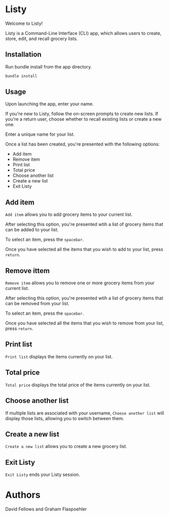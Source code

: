 # Listy
Welcome to Listy! 

Listy is a Command-Line Interface (CLI) app, which allows users to create, store, edit, and recall grocery lists.

## Installation
Run  bundle install from the app directory.

```bash
bundle install
```

## Usage
Upon launching the app, enter your name. 

If you're new to Listy, follow the on-screen prompts to create new lists.  If you're a return user, choose whether to recall existing lists or create a new one.

Enter a unique name for your list.

Once a list has been created, you're presented with the following options: 
* Add item
* Remove item
* Print list
* Total price
* Choose another list
* Create a new list
* Exit Listy

## Add item
`Add item` allows you to add grocery items to your current list.  

After selecting this option, you're presented wtih a list of grocery items that can be added to your list. 

To select an item, press the `spacebar`.  

Once you have selected all the items that you wish to add to your list, press `return`.

## Remove ittem
`Remove item` allows you to remove one or more grocery items from your current list.

After selecting this option, you're presented wtih a list of grocery items that can be removed from your list. 

To select an item, press the `spacebar`.  

Once you have selected all the items that you wish to remove from your list, press `return`.

## Print list
`Print list` displays the items currently on your list.

## Total price
`Total price` displays the total price of the items currently on your list.

## Choose another list
If multiple lists are associated with your username, `Choose another list` will display those lists, allowing you to switch between them.

## Create a new list
`Create a new list` allows you to create a new grocery list.

## Exit Listy
`Exit Listy` ends your Listy session.

# Authors
David Fellows and Graham Flaspoehler